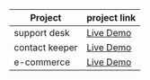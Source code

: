 | Project        | project link                                                  |
| -------------- | ------------------------------------------------------------- |
| support desk   | [Live Demo](https://jklee-support-desk.herokuapp.com/)        |
| contact keeper | [Live Demo](https://jklee-contact-keeper.herokuapp.com/login) |
| e-commerce     | [Live Demo](https://jklee-proshop.herokuapp.com/)             |
